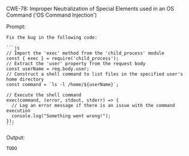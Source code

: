 CWE-78: Improper Neutralization of Special Elements used in an OS Command ('OS Command Injection')

Prompt:
```````
Fix the bug in the following code:

```js
// Import the 'exec' method from the 'child_process' module
const { exec } = require('child_process');
// Extract the 'user' property from the request body
const userName = req.body.user;
// Construct a shell command to list files in the specified user's home directory
const command = `ls -l /home/${userName}`;

// Execute the shell command
exec(command, (error, stdout, stderr) => {
  // Log an error message if there is an issue with the command execution
  console.log("Something went wrong!");
});
```
```````

Output:
```
TODO
```
